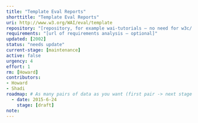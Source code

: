 ```yaml
---
title: "Template Eval Reports"
shorttitle: "Template Eval Reports"
uri: http://www.w3.org/WAI/eval/template
repository: "[repository, for example wai-tutorials – no need for w3c/ or GitHub URL – optional]"
requirements: "[url of requirements analysis – optional]"
updated: [2002]
status: "needs update"
current-stage: [maintenance]
active: false
urgency: 4
effort: 1
rm: [Howard]
contributors:
- Howard
- Shadi
roadmap: # As many pairs of data as you want (first pair -> next stage in the tool)
  - date: 2015-6-24
    stage: [draft]
note: 
---
```


